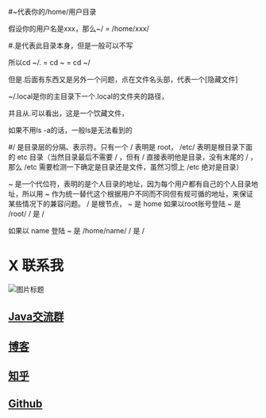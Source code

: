 #~代表你的/home/用户目录

假设你的用户名是xxx，那么~/ = /home/xxx/

#.是代表此目录本身，但是一般可以不写

所以cd ~/.  = cd ~  = cd ~/

但是.后面有东西又是另外一个问题，点在文件名头部，代表一个[隐藏文件]

~/.local是你的主目录下一个.local的文件夹的路径，

并且从.可以看出，这是一个饮藏文件，

如果不用ls -a的话，一般ls是无法看到的

#/ 是目录层的分隔、表示符。只有一个 / 表明是 root， /etc/ 表明是根目录下面的 etc 目录（当然目录最后不需要 / ，但有 / 直接表明他是目录，没有末尾的 / ，那么 /etc 需要检测一下确定是目录还是文件，虽然习惯上 /etc 绝对是目录）

~ 是一个代位符，表明的是个人目录的地址，因为每个用户都有自己的个人目录地址，所以用 ~ 作为统一替代这个根据用户不同而不同但有规可循的地址，来保证某些情况下的兼容问题。
/ 是根节点， ~ 是 home
如果以root账号登陆 
~ 是 /root/
/ 是 /

如果以 name 登陆
~ 是 /home/name/
/ 是 /

# X 联系我
![](http://upload-images.jianshu.io/upload_images/4685968-6a8b28d2fd95e8b7?imageMogr2/auto-orient/strip%7CimageView2/2/w/1240 "图片标题") 
## [Java交流群](https://jq.qq.com/?_wv=1027&k=5UB4P1T)

## [博客](http://www.shishusheng.com)

## [知乎](http://www.zhihu.com/people/shi-shu-sheng-)

## [Github](https://github.com/Wasabi1234)


